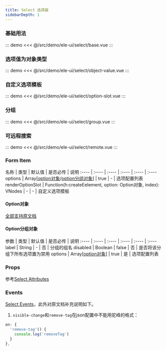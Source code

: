 ```yaml
---
title: Select 选择器
sidebarDepth: 1
---
```


### 基础用法

::: demo
<<< @/src/demo/ele-ui/select/base.vue
:::

### 选项值为对象类型

::: demo
<<< @/src/demo/ele-ui/select/object-value.vue
:::

### 自定义选项模板

::: demo
<<< @/src/demo/ele-ui/select/option-slot.vue
:::

### 分组
::: demo
<<< @/src/demo/ele-ui/select/group.vue
:::

### 可远程搜索
::: demo
<<< @/src/demo/ele-ui/select/remote.vue
:::


### Form Item

名称  | 类型 | 默认值 | 是否必传 | 说明
:---- | :---- | :---- | :---- | :---- | :----
options | Array[[option对象](#option对象)/[option分组对象](#option分组对象)] | true | - | 选项配置列表
renderOptionSlot | Function(h:createEelement, option: Option对象, index): VNodes | - | - | 自定义选项模板

#### Option对象
[全部支持原文档](https://element.eleme.cn/#/zh-CN/component/select#option-attributes)

#### Option分组对象
参数  | 类型 | 默认值 | 是否必传 | 说明
:---- | :---- | :---- | :---- | :---- | :----
label | String | - | 否 | 分组的组名
disabled | Boolean | false | 否 | 是否将该分组下所有选项置为禁用
options | Array[[option对象](#option对象)] | true | 是 | 选项配置列表

### Props

参考[Select Attributes](https://element.eleme.cn/#/zh-CN/component/select#select-attributes)


### Events
[Select Events](https://element.eleme.cn/#/zh-CN/component/select#select-events)，此外对原文档补充说明如下。

1. `visible-change`和`remove-tag`在json配置中不能用驼峰的格式：

```js
on: {
  'remove-tag'() {
    console.log('removeTag')
  }
},
```
